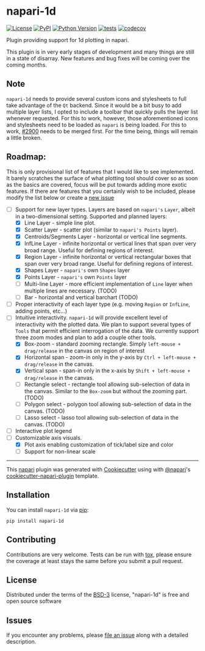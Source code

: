 # napari-1d

[![License](https://img.shields.io/pypi/l/napari-1d.svg?color=green)](https://github.com/lukasz-migas/napari-1d/raw/master/LICENSE)
[![PyPI](https://img.shields.io/pypi/v/napari-1d.svg?color=green)](https://pypi.org/project/napari-1d)
[![Python Version](https://img.shields.io/pypi/pyversions/napari-1d.svg?color=green)](https://python.org)
[![tests](https://github.com/lukasz-migas/napari-1d/workflows/tests/badge.svg)](https://github.com/lukasz-migas/napari-1d/actions)
[![codecov](https://codecov.io/gh/lukasz-migas/napari-1d/branch/master/graph/badge.svg)](https://codecov.io/gh/lukasz-migas/napari-1d)

Plugin providing support for 1d plotting in napari.

This plugin is in very early stages of development and many things are still in a state of disarray. New features and bug fixes
will be coming over the coming months. 

## Note

`napari-1d` needs to provide several custom icons and stylesheets to full take advantage of the `Qt` backend. Since it would be a bit busy to add multiple layer lists,
I opted to include a toolbar that quickly pulls the layer list whenever requested. For this to work, however, those aforementioned icons and stylesheets need
to be loaded as `napari` is being loaded. For this to work, [#2900](https://github.com/napari/napari/pull/2900) needs to be merged first. For the time being,
things will remain a little broken.

## Roadmap:

This is only provisional list of features that I would like to see implemented. It barely scratches the surface of what plotting tool should cover so as soon as the basics are covered,
focus will be put towards adding more exotic features. If there are features that you certainly wish to be included,
please modify the list below or create a [new issue](https://github.com/lukasz-migas/napari-1d/issues/new)

- [ ] Support for new layer types. Layers are based on `napari's` `Layer`, albeit in a two-dimensional setting. Supported and planned layers:
  - [x] Line Layer - simple line plot.
  - [x] Scatter Layer - scatter plot (similar to `napari's Points` layer).
  - [x] Centroids/Segments Layer - horizontal or vertical line segments.
  - [x] InfLine Layer - infinite horizontal or vertical lines that span over very broad range. Useful for defining regions of interest.
  - [x] Region Layer - infinite horizontal or vertical rectangular boxes that span over very broad range. Useful for defining regions of interest.
  - [x] Shapes Layer - `napari's` own `Shapes` layer
  - [x] Points Layer - `napari's` own `Points` layer
  - [ ] Multi-line Layer - more efficient implementation of `Line` layer when multiple lines are necessary. (TODO)
  - [ ] Bar - horizontal and vertical barchart (TODO)
- [ ] Proper interactivity of each layer type (e.g. moving `Region` or `InfLine`, adding points, etc...)
- [ ] Intuitive interactivity. `napari-1d` will provide excellent level of interactivity with the plotted data. We plan to support several types of `Tools` that permit efficient interrogation of the data.
  We currently support three zoom modes and plan to add a couple other tools.
  - [x] Box-zoom - standard zooming rectangle. Simply `left-mouse + drag/release` in the canvas on region of interest
  - [x] Horizontal span - zoom-in only in the y-axis by `Ctrl + left-mouse + drag/release` in the canvas.
  - [x] Vertical span - span-in only in the x-axis by `Shift + left-mouse + drag/release` in the canvas.
  - [ ] Rectangle select - rectangle tool allowing sub-selection of data in the canvas. Similar to the `Box-zoom` but without the zooming part. (TODO)
  - [ ] Polygon select - polygon tool allowing sub-selection of data in the canvas. (TODO)
  - [ ] Lasso select - lasso tool allowing sub-selection of data in the canvas. (TODO)
- [ ] Interactive plot legend
- [ ] Customizable axis visuals.
  - [x] Plot axis enabling customization of tick/label size and color
  - [ ] Support for non-linear scale

----------------------------------

This [napari] plugin was generated with [Cookiecutter] using with [@napari]'s [cookiecutter-napari-plugin] template.

<!--
Don't miss the full getting started guide to set up your new package:
https://github.com/napari/cookiecutter-napari-plugin#getting-started

and review the napari docs for plugin developers:
https://napari.org/docs/plugins/index.html
-->

## Installation

You can install `napari-1d` via [pip]:

    pip install napari-1d

## Contributing

Contributions are very welcome. Tests can be run with [tox], please ensure
the coverage at least stays the same before you submit a pull request.

## License

Distributed under the terms of the [BSD-3] license,
"napari-1d" is free and open source software

## Issues

If you encounter any problems, please [file an issue] along with a detailed description.

[napari]: https://github.com/napari/napari
[Cookiecutter]: https://github.com/audreyr/cookiecutter
[@napari]: https://github.com/napari
[MIT]: http://opensource.org/licenses/MIT
[BSD-3]: http://opensource.org/licenses/BSD-3-Clause
[GNU GPL v3.0]: http://www.gnu.org/licenses/gpl-3.0.txt
[GNU LGPL v3.0]: http://www.gnu.org/licenses/lgpl-3.0.txt
[Apache Software License 2.0]: http://www.apache.org/licenses/LICENSE-2.0
[Mozilla Public License 2.0]: https://www.mozilla.org/media/MPL/2.0/index.txt
[cookiecutter-napari-plugin]: https://github.com/napari/cookiecutter-napari-plugin
[file an issue]: https://github.com/lukasz-migas/napari-1d/issues
[napari]: https://github.com/napari/napari
[tox]: https://tox.readthedocs.io/en/latest/
[pip]: https://pypi.org/project/pip/
[PyPI]: https://pypi.org/
